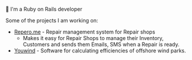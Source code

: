 👋 I'm a Ruby on Rails developer

Some of the projects I am working on:

- [Repero.me](https://repero.me) - Repair management system for Repair shops
   - Makes it easy for Repair Shops to manage their Inventory, Customers and sends them Emails, SMS when a Repair is ready.
- [Youwind](https://app.youwindrenewables.com/) - Software for calculating efficiencies of offshore wind parks.
